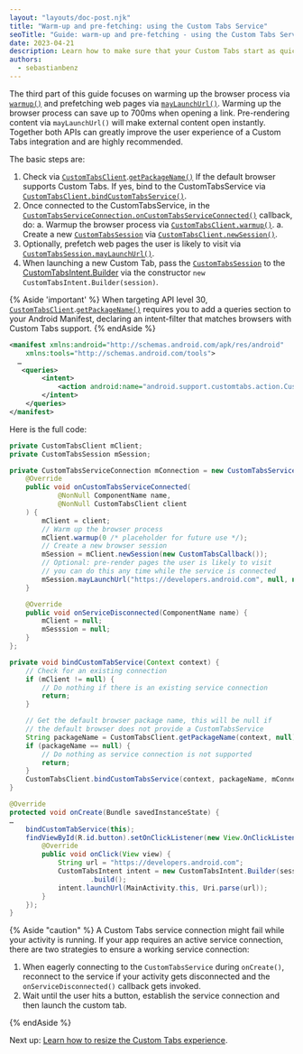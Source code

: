 ```yaml
---
layout: "layouts/doc-post.njk"
title: "Warm-up and pre-fetching: using the Custom Tabs Service"
seoTitle: "Guide: warm-up and pre-fetching - using the Custom Tabs Service"
date: 2023-04-21
description: Learn how to make sure that your Custom Tabs start as quickly as possible.
authors:
  - sebastianbenz
---
```


The third part of this guide focuses on warming up the browser process via [`warmup()`](https://developer.android.com/reference/androidx/browser/customtabs/CustomTabsClient#warmup(long)) and prefetching web pages via [`mayLaunchUrl()`](https://developer.android.com/reference/androidx/browser/customtabs/CustomTabsSession#mayLaunchUrl(android.net.Uri,android.os.Bundle,java.util.List%3Candroid.os.Bundle%3E)). Warming up the browser process can save up to 700ms when opening a link. Pre-rendering content via `mayLaunchUrl()` will make external content open instantly. Together both APIs can greatly improve the user experience of a Custom Tabs integration and are highly recommended.

The basic steps are:

1. Check via [`CustomTabsClient`](https://developer.android.com/reference/androidx/browser/customtabs/CustomTabsClient).[`getPackageName()`](https://developer.android.com/reference/androidx/browser/customtabs/CustomTabsClient#getPackageName(android.content.Context,java.util.List%3Cjava.lang.String%3E)) If the default browser supports Custom Tabs. If yes, bind to the CustomTabsService via [`CustomTabsClient.bindCustomTabsService()`](https://developer.android.com/reference/androidx/browser/customtabs/CustomTabsClient#bindCustomTabsService(android.content.Context,java.lang.String,androidx.browser.customtabs.CustomTabsServiceConnection)).
2. Once connected to the CustomTabsService, in the [`CustomTabsServiceConnection.onCustomTabsServiceConnected()`](https://developer.android.com/reference/androidx/browser/customtabs/CustomTabsServiceConnection#onCustomTabsServiceConnected(android.content.ComponentName,androidx.browser.customtabs.CustomTabsClient)) callback, do:
    a. Warmup the browser process via [`CustomTabsClient.warmup()`](https://developer.android.com/reference/androidx/browser/customtabs/CustomTabsClient#warmup(long)).
    a. Create a new [`CustomTabsSession`](https://developer.android.com/reference/androidx/browser/customtabs/CustomTabsSession) via [`CustomTabsClient.newSession()`](https://developer.android.com/reference/androidx/browser/customtabs/CustomTabsClient#newSession(androidx.browser.customtabs.CustomTabsCallback,int)).
3. Optionally, prefetch web pages the user is likely to visit via [`CustomTabsSession.mayLaunchUrl()`](https://developer.android.com/reference/androidx/browser/customtabs/CustomTabsSession#mayLaunchUrl(android.net.Uri,android.os.Bundle,java.util.List%3Candroid.os.Bundle%3E)).
4. When launching a new Custom Tab, pass the [`CustomTabsSession`](https://developer.android.com/reference/androidx/browser/customtabs/CustomTabsSession) to the [CustomTabsIntent.Builder](https://developer.android.com/reference/androidx/browser/customtabs/CustomTabsIntent.Builder) via the constructor `new CustomTabsIntent.Builder(session)`.

{% Aside 'important' %}
When targeting API level 30, [`CustomTabsClient`](https://developer.android.com/reference/androidx/browser/customtabs/CustomTabsClient).[`getPackageName()`](https://developer.android.com/reference/androidx/browser/customtabs/CustomTabsClient#getPackageName(android.content.Context,java.util.List%3Cjava.lang.String%3E)) requires you to add a queries section to your Android Manifest, declaring an intent-filter that matches browsers with Custom Tabs support.
{% endAside %}

```xml
<manifest xmlns:android="http://schemas.android.com/apk/res/android"
    xmlns:tools="http://schemas.android.com/tools">
  …
   <queries>
        <intent>
            <action android:name="android.support.customtabs.action.CustomTabsService" />
        </intent>
    </queries>
</manifest>
```

Here is the full code:

```java
private CustomTabsClient mClient;
private CustomTabsSession mSession;

private CustomTabsServiceConnection mConnection = new CustomTabsServiceConnection() {
    @Override
    public void onCustomTabsServiceConnected(
            @NonNull ComponentName name,
            @NonNull CustomTabsClient client
    ) {
        mClient = client;
        // Warm up the browser process
        mClient.warmup(0 /* placeholder for future use */);
        // Create a new browser session
        mSession = mClient.newSession(new CustomTabsCallback());
        // Optional: pre-render pages the user is likely to visit
        // you can do this any time while the service is connected
        mSession.mayLaunchUrl("https://developers.android.com", null, null);
    }

    @Override
    public void onServiceDisconnected(ComponentName name) {
        mClient = null;
        mSesssion = null;
    }
};

private void bindCustomTabService(Context context) {
    // Check for an existing connection
    if (mClient != null) {
        // Do nothing if there is an existing service connection
        return;
    }

    // Get the default browser package name, this will be null if
    // the default browser does not provide a CustomTabsService
    String packageName = CustomTabsClient.getPackageName(context, null);
    if (packageName == null) {
        // Do nothing as service connection is not supported
        return;
    }
    CustomTabsClient.bindCustomTabsService(context, packageName, mConnection);
}

@Override
protected void onCreate(Bundle savedInstanceState) {
…
    bindCustomTabService(this);
    findViewById(R.id.button).setOnClickListener(new View.OnClickListener() {
        @Override
        public void onClick(View view) {
            String url = "https://developers.android.com";
            CustomTabsIntent intent = new CustomTabsIntent.Builder(session)
                    .build();
            intent.launchUrl(MainActivity.this, Uri.parse(url));
        }
    });
}
```

{% Aside "caution" %}
A Custom Tabs service connection might fail while your activity is running. If your app requires an active service connection, there are two strategies to ensure a working service connection:

1. When eagerly connecting to the `CustomTabsService` during `onCreate()`, reconnect to the service  if your activity gets disconnected and the `onServiceDisconnected()` callback gets invoked.
2. Wait until the user hits a button, establish the service connection and then launch the custom tab.

{% endAside %}

Next up: [Learn how to resize the Custom Tabs experience](/docs/android/custom-tabs/partial-custom-tabs/).
